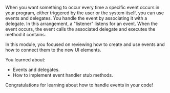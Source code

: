 When you want something to occur every time a specific event occurs in your program, either triggered by the user or the system itself, you can use events and delegates. You handle the event by associating it with a delegate. In this arrangement, a "listener" listens for an event. When the event occurs, the event calls the associated delegate and executes the method it contains.

In this module, you focused on reviewing how to create and use events and how to connect them to the new UI elements.

You learned about:

- Events and delegates.
- How to implement event handler stub methods.

Congratulations for learning about how to handle events in your code!
